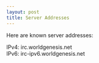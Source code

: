 ```yaml
---
layout: post
title: Server Addresses
---
```


Here are known server addresses:

IPv4: irc.worldgenesis.net  
IPv6: irc-ipv6.worldgenesis.net

